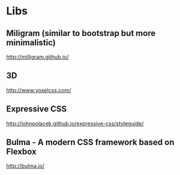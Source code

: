 # Libs

## Miligram (similar to bootstrap but more minimalistic)
http://milligram.github.io/

## 3D
http://www.voxelcss.com/

## Expressive CSS
http://johnpolacek.github.io/expressive-css/styleguide/

## Bulma - A modern CSS framework based on Flexbox
http://bulma.io/